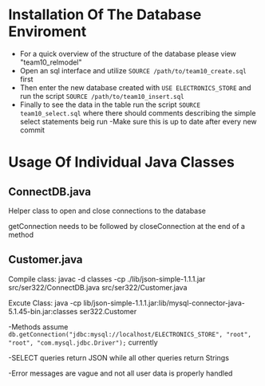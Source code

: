 # Installation Of The Database Enviroment

- For a quick overview of the structure of the database please view "team10_relmodel"
- Open an sql interface and utilize `SOURCE /path/to/team10_create.sql` first
- Then enter the new database created with `USE ELECTRONICS_STORE` and run the script
  `SOURCE /path/to/team10_insert.sql`
- Finally to see the data in the table run the script `SOURCE team10_select.sql` where there should comments describing the simple select statements beig run
-Make sure this is up to date after every new commit

# Usage Of Individual Java Classes

## ConnectDB.java

Helper class to open and close connections to the database

getConnection needs to be followed by
closeConnection at the end of a method

## Customer.java

Compile class:
javac -d classes -cp ./lib/json-simple-1.1.1.jar src/ser322/ConnectDB.java src/ser322/Customer.java

Excute Class: java -cp lib/json-simple-1.1.1.jar:lib/mysql-connector-java-5.1.45-bin.jar:classes ser322.Customer <parameters>

-Methods assume `db.getConnection("jdbc:mysql://localhost/ELECTRONICS_STORE", "root", "root", "com.mysql.jdbc.Driver");` currently

-SELECT queries return JSON while all other queries return Strings

-Error messages are vague and not all user data is properly handled

